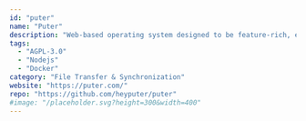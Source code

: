 ```yaml
---
id: "puter"
name: "Puter"
description: "Web-based operating system designed to be feature-rich, exceptionally fast, and highly extensible."
tags:
  - "AGPL-3.0"
  - "Nodejs"
  - "Docker"
category: "File Transfer & Synchronization"
website: "https://puter.com/"
repo: "https://github.com/heyputer/puter"
#image: "/placeholder.svg?height=300&width=400"
---
```


